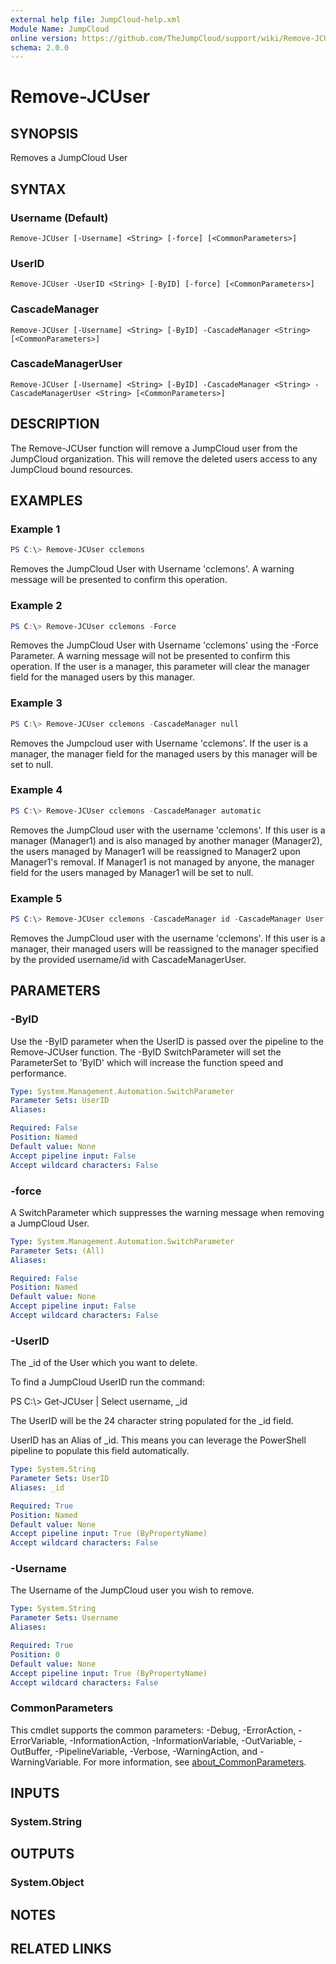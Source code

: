 ```yaml
---
external help file: JumpCloud-help.xml
Module Name: JumpCloud
online version: https://github.com/TheJumpCloud/support/wiki/Remove-JCUser
schema: 2.0.0
---
```


# Remove-JCUser

## SYNOPSIS
Removes a JumpCloud User

## SYNTAX

### Username (Default)
```
Remove-JCUser [-Username] <String> [-force] [<CommonParameters>]
```

### UserID
```
Remove-JCUser -UserID <String> [-ByID] [-force] [<CommonParameters>]
```

### CascadeManager
```
Remove-JCUser [-Username] <String> [-ByID] -CascadeManager <String> [<CommonParameters>]
```

### CascadeManagerUser
```
Remove-JCUser [-Username] <String> [-ByID] -CascadeManager <String> -CascadeManagerUser <String> [<CommonParameters>]
```

## DESCRIPTION
The Remove-JCUser function will remove a JumpCloud user from the JumpCloud organization. This will remove the deleted users access to any JumpCloud bound resources.

## EXAMPLES

### Example 1
```powershell
PS C:\> Remove-JCUser cclemons
```

Removes the JumpCloud User with Username 'cclemons'. A warning message will be presented to confirm this operation.

### Example 2
```powershell
PS C:\> Remove-JCUser cclemons -Force
```

Removes the JumpCloud User with Username 'cclemons' using the -Force Parameter. A warning message will not be presented to confirm this operation.
If the user is a manager, this parameter will clear the manager field for the managed users by this manager.

### Example 3
```powershell
PS C:\> Remove-JCUser cclemons -CascadeManager null
```

Removes the Jumpcloud user with Username 'cclemons'. If the user is a manager, the manager field for the managed users by this manager will be set to null.

### Example 4
```powershell
PS C:\> Remove-JCUser cclemons -CascadeManager automatic
```

Removes the JumpCloud user with the username 'cclemons'. If this user is a manager (Manager1) and is also managed by another manager (Manager2), the users managed by Manager1 will be reassigned to Manager2 upon Manager1's removal. If Manager1 is not managed by anyone, the manager field for the users managed by Manager1 will be set to null.

### Example 5
```powershell
PS C:\> Remove-JCUser cclemons -CascadeManager id -CascadeManager User -CascadeManagerUser username/id
```

Removes the JumpCloud user with the username 'cclemons'. If this user is a manager, their managed users will be reassigned to the manager specified by the provided username/id with CascadeManagerUser.

## PARAMETERS

### -ByID
Use the -ByID parameter when the UserID is passed over the pipeline to the Remove-JCUser function.
The -ByID SwitchParameter will set the ParameterSet to 'ByID' which will increase the function speed and performance.

```yaml
Type: System.Management.Automation.SwitchParameter
Parameter Sets: UserID
Aliases:

Required: False
Position: Named
Default value: None
Accept pipeline input: False
Accept wildcard characters: False
```

### -force
A SwitchParameter which suppresses the warning message when removing a JumpCloud User.

```yaml
Type: System.Management.Automation.SwitchParameter
Parameter Sets: (All)
Aliases:

Required: False
Position: Named
Default value: None
Accept pipeline input: False
Accept wildcard characters: False
```

### -UserID
The _id of the User which you want to delete.

To find a JumpCloud UserID run the command:

PS C:\\\> Get-JCUser | Select username, _id

The UserID will be the 24 character string populated for the _id field.

UserID has an Alias of _id.
This means you can leverage the PowerShell pipeline to populate this field automatically.

```yaml
Type: System.String
Parameter Sets: UserID
Aliases: _id

Required: True
Position: Named
Default value: None
Accept pipeline input: True (ByPropertyName)
Accept wildcard characters: False
```

### -Username
The Username of the JumpCloud user you wish to remove.

```yaml
Type: System.String
Parameter Sets: Username
Aliases:

Required: True
Position: 0
Default value: None
Accept pipeline input: True (ByPropertyName)
Accept wildcard characters: False
```

### CommonParameters
This cmdlet supports the common parameters: -Debug, -ErrorAction, -ErrorVariable, -InformationAction, -InformationVariable, -OutVariable, -OutBuffer, -PipelineVariable, -Verbose, -WarningAction, and -WarningVariable. For more information, see [about_CommonParameters](http://go.microsoft.com/fwlink/?LinkID=113216).

## INPUTS

### System.String
## OUTPUTS

### System.Object
## NOTES

## RELATED LINKS
